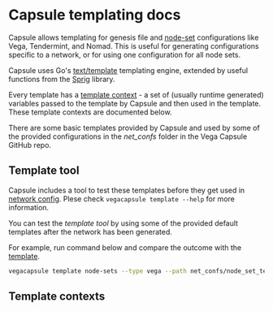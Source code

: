 # Capsule templating docs

Capsule allows templating for genesis file and [node-set](#nodeconfig) configurations like Vega, Tendermint, and Nomad. This is useful for generating configurations specific to a network, or for using one configuration for all node sets.

Capsule uses Go's [text/template](https://pkg.go.dev/text/template) templating engine, extended by useful functions from the [Sprig](http://masterminds.github.io/sprig/) library.

Every template has a [template context](#template-contexts) - a set of (usually runtime generated) variables passed to the template by Capsule
and then used in the template. These template contexts are documented below.

There are some basic templates provided by Capsule and used by some of the provided configurations in the *net_confs* folder in the Vega Capsule GitHub repo.

## Template tool

Capsule includes a tool to test these templates before they get used in [network config](config.md). Plese check `vegacapsule template --help` for more information.

You can test the *template tool* by using some of the provided default templates after the network has been generated.

For example, run command below and compare the outcome with the [template](net_confs/node_set_templates/default/vega_validators.tmpl).

```bash
vegacapsule template node-sets --type vega --path net_confs/node_set_templates/default/vega_validators.tmpl --nodeset-name testnet-nodeset-validators-0-validator
```

## Template contexts
